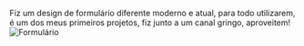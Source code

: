 Fiz um design de formulário diferente moderno e atual, 
para todo utilizarem, é um dos meus primeiros projetos, 
fiz junto a um canal gringo, aproveitem! 
![Formulário]([URL_da_Imagem](https://prnt.sc/_fNxKF1dF3-L)https://prnt.sc/_fNxKF1dF3-L)
